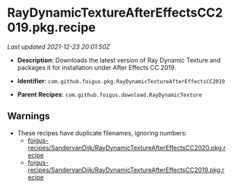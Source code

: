 # RayDynamicTextureAfterEffectsCC2019.pkg.recipe

_Last updated 2021-12-23 20:01:50Z_

- **Description**: Downloads the latest version of Ray Dynamic Texture and packages it for installation under After Effects CC 2019.

- **Identifier**: `com.github.foigus.pkg.RayDynamicTextureAfterEffectsCC2019`

- **Parent Recipes**: `com.github.foigus.download.RayDynamicTexture`


## Warnings

- These recipes have duplicate filenames, ignoring numbers:
    - [foigus-recipes/SandervanDijk/RayDynamicTextureAfterEffectsCC2020.pkg.recipe](/autopkg-dupe-tracker/foigus-recipes/SandervanDijk/RayDynamicTextureAfterEffectsCC2020.pkg.recipe)
    - [foigus-recipes/SandervanDijk/RayDynamicTextureAfterEffectsCC2019.pkg.recipe](/autopkg-dupe-tracker/foigus-recipes/SandervanDijk/RayDynamicTextureAfterEffectsCC2019.pkg.recipe)